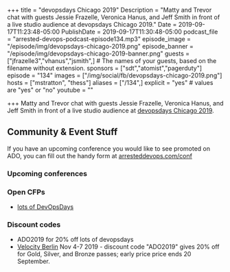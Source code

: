 +++
title = "devopsdays Chicago 2019"
Description = "Matty and Trevor chat with guests Jessie Frazelle, Veronica Hanus, and Jeff Smith in front of a live studio audience at devopsdays Chicago 2019."
Date = 2019-09-17T11:23:48-05:00
PublishDate = 2019-09-17T11:30:48-05:00
podcast_file = "arrested-devops-podcast-episode134.mp3"
episode_image = "/episode/img/devopsdays-chicago-2019.png"
episode_banner = "/episode/img/devopsdays-chicago-2019-banner.png"
guests = ["jfrazelle3","vhanus","jsmith",] # The names of your guests, based on the filename without extension.
sponsors = ["sdt","atomist","pagerduty"]
episode = "134"
images = ["/img/social/fb/devopsdays-chicago-2019.png"]
hosts = ["mstratton", "thess"]
aliases = ["/134",]
explicit = "yes" # values are "yes" or "no"
youtube = ""


+++
Matty and Trevor chat with guests Jessie Frazelle, Veronica Hanus, and Jeff Smith in front of a live studio audience at [devopsdays Chicago 2019](https://www.devopsdays.org/events/2019-chicago/welcome/).


## Community & Event Stuff

If you have an upcoming conference you would like to see promoted on ADO, you can fill out the handy form at [arresteddevops.com/conf](https://arresteddevops.com/conf)

### Upcoming conferences

### Open CFPs

- [lots of DevOpsDays](https://devopsdays.org/speaking)

### Discount codes
- ADO2019 for 20% off lots of devopsdays
- [Velocity Berlin](https://conferences.oreilly.com/velocity/vl-eu) Nov 4-7 2019 - discount code "ADO2019" gives 20% off for Gold, Silver, and Bronze passes; early price price ends 20 September.
